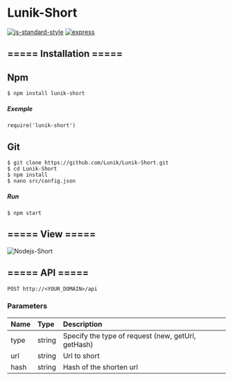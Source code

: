 # Lunik-Short
[![js-standard-style](https://img.shields.io/badge/code%20style-standard-brightgreen.svg?style=flat-square)](http://standardjs.com/) [![express](https://img.shields.io/badge/express-v4.13.3%20-green.svg?style=flat-square)](http://expressjs.com/)   

## ===== Installation =====

## Npm
    $ npm install lunik-short
##### Exemple
    require('lunik-short')

## Git
    $ git clone https://github.com/Lunik/Lunik-Short.git
    $ cd Lunik-Short
    $ npm install
    $ nano src/config.json
##### Run
    $ npm start

## ===== View =====
![Nodejs-Short](http://puu.sh/mKcXZ/6cc58d830f.png)

## ===== API =====

    POST http://<YOUR_DOMAIN>/api

### Parameters

|Name	| Type	| Description |
|:----|:------|:------------|
|type |string |Specify the type of request (new, getUrl, getHash)|
|url  |string |Url to short|
|hash |string |Hash of the shorten url|
